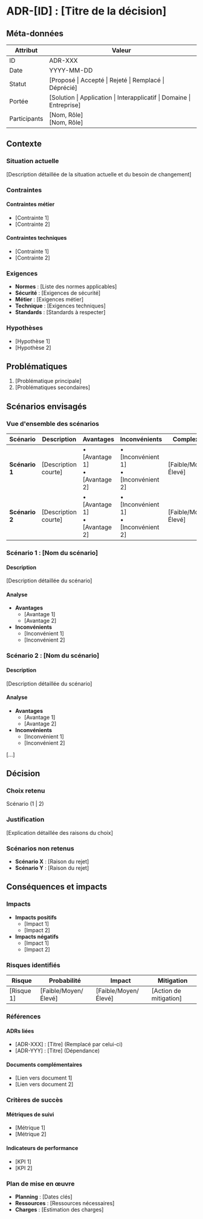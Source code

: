 # ADR-[ID] : [Titre de la décision]

## Méta-données

| Attribut | Valeur |
|----------|--------|
| ID | ADR-XXX |
| Date | YYYY-MM-DD |
| Statut | [Proposé \| Accepté \| Rejeté \| Remplacé \| Déprécié] |
| Portée | [Solution \| Application \| Interapplicatif \| Domaine \| Entreprise] |
| Participants | [Nom, Rôle]<br>[Nom, Rôle] |

## Contexte

### Situation actuelle
[Description détaillée de la situation actuelle et du besoin de changement]

### Contraintes
#### Contraintes métier
- [Contrainte 1]
- [Contrainte 2]

#### Contraintes techniques
- [Contrainte 1]
- [Contrainte 2]

### Exigences
- **Normes** : [Liste des normes applicables]
- **Sécurité** : [Exigences de sécurité]
- **Métier** : [Exigences métier]
- **Technique** : [Exigences techniques]
- **Standards** : [Standards à respecter]

### Hypothèses
- [Hypothèse 1]
- [Hypothèse 2]

## Problématiques
1. [Problématique principale]
2. [Problématiques secondaires]

## Scénarios envisagés

### Vue d'ensemble des scénarios

| Scénario | Description | Avantages | Inconvénients | Complexité | Coût |
|----------|-------------|------------|---------------|------------|------|
| **Scénario 1** | [Description courte] | • [Avantage 1]<br>• [Avantage 2] | • [Inconvénient 1]<br>• [Inconvénient 2] | [Faible/Moyen/Élevé] | [€/€€/€€€] |
| **Scénario 2** | [Description courte] | • [Avantage 1]<br>• [Avantage 2] | • [Inconvénient 1]<br>• [Inconvénient 2] | [Faible/Moyen/Élevé] | [€/€€/€€€] |

### Scénario 1 : [Nom du scénario]
#### Description
[Description détaillée du scénario]

#### Analyse
- **Avantages**
  - [Avantage 1]
  - [Avantage 2]
- **Inconvénients**
  - [Inconvénient 1]
  - [Inconvénient 2]

### Scénario 2 : [Nom du scénario]
#### Description
[Description détaillée du scénario]

#### Analyse
- **Avantages**
  - [Avantage 1]
  - [Avantage 2]
- **Inconvénients**
  - [Inconvénient 1]
  - [Inconvénient 2]

[...]

## Décision

### Choix retenu
Scénario (1 | 2)

### Justification
[Explication détaillée des raisons du choix]

### Scénarios non retenus
- **Scénario X** : [Raison du rejet]
- **Scénario Y** : [Raison du rejet]

## Conséquences et impacts

### Impacts
- **Impacts positifs**
  - [Impact 1]
  - [Impact 2]
- **Impacts négatifs**
  - [Impact 1]
  - [Impact 2]

### Risques identifiés
| Risque | Probabilité | Impact | Mitigation |
|--------|-------------|--------|------------|
| [Risque 1] | [Faible/Moyen/Élevé] | [Faible/Moyen/Élevé] | [Action de mitigation] |

### Références
#### ADRs liées
- [ADR-XXX] : [Titre] (Remplacé par celui-ci)
- [ADR-YYY] : [Titre] (Dépendance)

#### Documents complémentaires
- [Lien vers document 1]
- [Lien vers document 2]

### Critères de succès
#### Métriques de suivi
- [Métrique 1]
- [Métrique 2]

#### Indicateurs de performance
- [KPI 1]
- [KPI 2]

### Plan de mise en œuvre
- **Planning** : [Dates clés]
- **Ressources** : [Ressources nécessaires]
- **Charges** : [Estimation des charges]